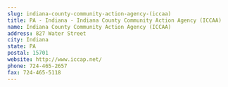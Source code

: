 ```yaml
---
slug: indiana-county-community-action-agency-(iccaa)
title: PA - Indiana - Indiana County Community Action Agency (ICCAA)
name: Indiana County Community Action Agency (ICCAA)
address: 827 Water Street
city: Indiana
state: PA
postal: 15701
website: http://www.iccap.net/
phone: 724-465-2657
fax: 724-465-5118
---
```

